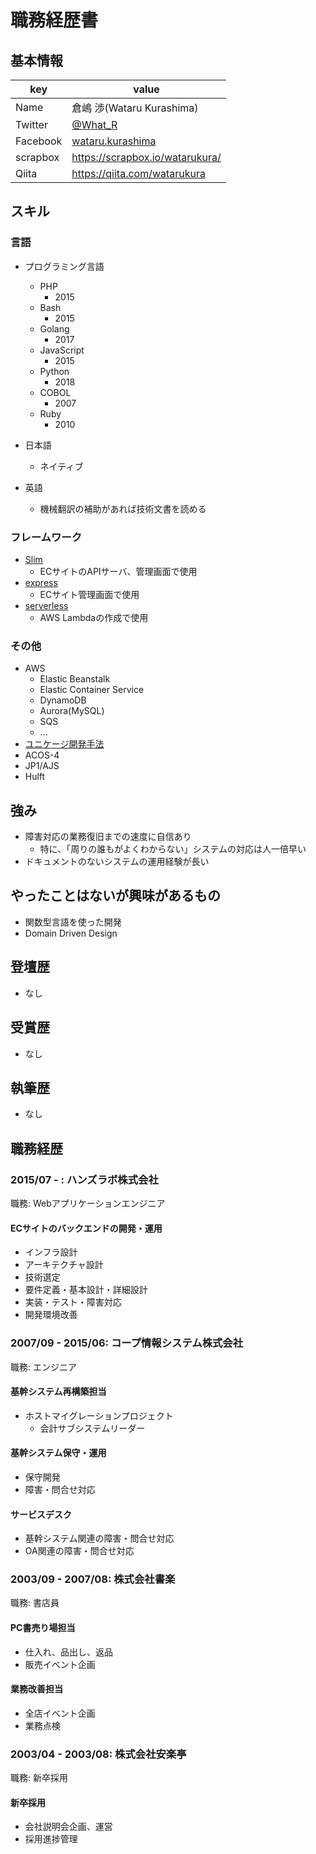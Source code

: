 # 職務経歴書

## 基本情報

|key|value|
|---|-----|
|Name|倉嶋 渉(Wataru Kurashima)|
|Twitter|[@What_R](https://twitter.com/What_R)|
|Facebook|[wataru.kurashima](https://www.facebook.com/wataru.kurashima)|
|scrapbox|https://scrapbox.io/watarukura/|
|Qiita|https://qiita.com/watarukura|

## スキル

### 言語

- プログラミング言語
  - PHP
    - 2015 
  - Bash
    - 2015
  - Golang
    - 2017
  - JavaScript
    - 2015
  - Python
    - 2018
  - COBOL
    - 2007
  - Ruby
    - 2010

- 日本語
  - ネイティブ
- 英語
  - 機械翻訳の補助があれば技術文書を読める

### フレームワーク

- [Slim](https://www.slimframework.com/)
  - ECサイトのAPIサーバ、管理画面で使用
- [express](https://expressjs.com/ja/)
  - ECサイト管理画面で使用
- [serverless](https://serverless.com/)
  - AWS Lambdaの作成で使用

### その他

- AWS
  - Elastic Beanstalk
  - Elastic Container Service
  - DynamoDB
  - Aurora(MySQL)
  - SQS
  - ...
- [ユニケージ開発手法](https://www.usp-lab.com/methodology.html)
- ACOS-4
- JP1/AJS
- Hulft

## 強み

- 障害対応の業務復旧までの速度に自信あり
  - 特に、「周りの誰もがよくわからない」システムの対応は人一倍早い
- ドキュメントのないシステムの運用経験が長い

## やったことはないが興味があるもの

- 関数型言語を使った開発
- Domain Driven Design  

## 登壇歴

- なし

## 受賞歴

- なし

## 執筆歴

- なし

## 職務経歴

### 2015/07 - : ハンズラボ株式会社

職務: Webアプリケーションエンジニア

#### ECサイトのバックエンドの開発・運用

- インフラ設計
- アーキテクチャ設計
- 技術選定
- 要件定義・基本設計・詳細設計
- 実装・テスト・障害対応
- 開発環境改善

### 2007/09 - 2015/06: コープ情報システム株式会社

職務: エンジニア

#### 基幹システム再構築担当

- ホストマイグレーションプロジェクト
  - 会計サブシステムリーダー

#### 基幹システム保守・運用

- 保守開発
- 障害・問合せ対応

#### サービスデスク

- 基幹システム関連の障害・問合せ対応
- OA関連の障害・問合せ対応

### 2003/09 - 2007/08: 株式会社書楽

職務: 書店員

#### PC書売り場担当

- 仕入れ、品出し、返品
- 販売イベント企画

#### 業務改善担当

- 全店イベント企画
- 業務点検

### 2003/04 - 2003/08: 株式会社安楽亭

職務: 新卒採用

#### 新卒採用

- 会社説明会企画、運営
- 採用進捗管理
